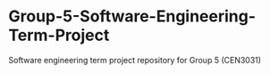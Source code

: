 # Group-5-Software-Engineering-Term-Project
Software engineering term project repository for Group 5 (CEN3031)

